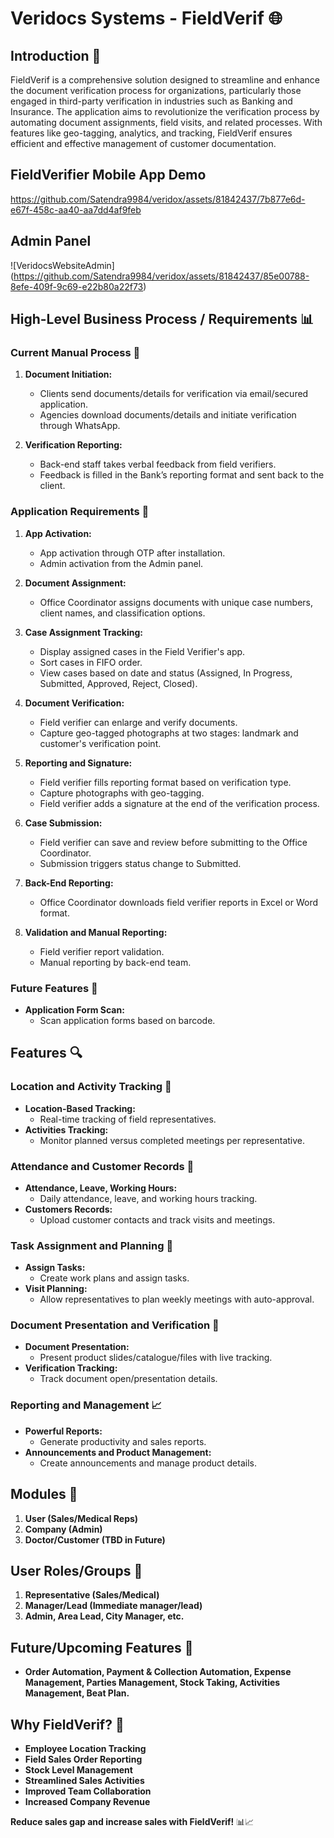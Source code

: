 # Veridocs Systems - FieldVerif 🌐

## Introduction 🚀

FieldVerif is a comprehensive solution designed to streamline and enhance the document verification process for organizations, particularly those engaged in third-party verification in industries such as Banking and Insurance. The application aims to revolutionize the verification process by automating document assignments, field visits, and related processes. With features like geo-tagging, analytics, and tracking, FieldVerif ensures efficient and effective management of customer documentation.

## FieldVerifier Mobile App Demo

https://github.com/Satendra9984/veridox/assets/81842437/7b877e6d-e67f-458c-aa40-aa7dd4af9feb


## Admin Panel

![VeridocsWebsiteAdmin]
(https://github.com/Satendra9984/veridox/assets/81842437/85e00788-8efe-409f-9c69-e22b80a22f73)



## High-Level Business Process / Requirements 📊

### Current Manual Process 🔄

1. **Document Initiation:**
   - Clients send documents/details for verification via email/secured application.
   - Agencies download documents/details and initiate verification through WhatsApp.

2. **Verification Reporting:**
   - Back-end staff takes verbal feedback from field verifiers.
   - Feedback is filled in the Bank’s reporting format and sent back to the client.

### Application Requirements 🔧

1. **App Activation:**
   - App activation through OTP after installation.
   - Admin activation from the Admin panel.

2. **Document Assignment:**
   - Office Coordinator assigns documents with unique case numbers, client names, and classification options.

3. **Case Assignment Tracking:**
   - Display assigned cases in the Field Verifier's app.
   - Sort cases in FIFO order.
   - View cases based on date and status (Assigned, In Progress, Submitted, Approved, Reject, Closed).

4. **Document Verification:**
   - Field verifier can enlarge and verify documents.
   - Capture geo-tagged photographs at two stages: landmark and customer's verification point.

5. **Reporting and Signature:**
   - Field verifier fills reporting format based on verification type.
   - Capture photographs with geo-tagging.
   - Field verifier adds a signature at the end of the verification process.

6. **Case Submission:**
   - Field verifier can save and review before submitting to the Office Coordinator.
   - Submission triggers status change to Submitted.

7. **Back-End Reporting:**
   - Office Coordinator downloads field verifier reports in Excel or Word format.

8. **Validation and Manual Reporting:**
   - Field verifier report validation.
   - Manual reporting by back-end team.

### Future Features 🚀
- **Application Form Scan:**
  - Scan application forms based on barcode.

## Features 🔍

### Location and Activity Tracking 📍

- **Location-Based Tracking:**
  - Real-time tracking of field representatives.
- **Activities Tracking:**
  - Monitor planned versus completed meetings per representative.

### Attendance and Customer Records 📅

- **Attendance, Leave, Working Hours:**
  - Daily attendance, leave, and working hours tracking.
- **Customers Records:**
  - Upload customer contacts and track visits and meetings.

### Task Assignment and Planning 📅

- **Assign Tasks:**
  - Create work plans and assign tasks.
- **Visit Planning:**
  - Allow representatives to plan weekly meetings with auto-approval.

### Document Presentation and Verification 📄

- **Document Presentation:**
  - Present product slides/catalogue/files with live tracking.
- **Verification Tracking:**
  - Track document open/presentation details.

### Reporting and Management 📈

- **Powerful Reports:**
  - Generate productivity and sales reports.
- **Announcements and Product Management:**
  - Create announcements and manage product details.

## Modules 🔗

1. **User (Sales/Medical Reps)**
2. **Company (Admin)**
3. **Doctor/Customer (TBD in Future)**

## User Roles/Groups 👥

1. **Representative (Sales/Medical)**
2. **Manager/Lead (Immediate manager/lead)**
3. **Admin, Area Lead, City Manager, etc.**

## Future/Upcoming Features 🚀

- **Order Automation, Payment & Collection Automation, Expense Management, Parties Management, Stock Taking, Activities Management, Beat Plan.**

## Why FieldVerif? 💼

- **Employee Location Tracking**
- **Field Sales Order Reporting**
- **Stock Level Management**
- **Streamlined Sales Activities**
- **Improved Team Collaboration**
- **Increased Company Revenue**

**Reduce sales gap and increase sales with FieldVerif!** 📊📈
